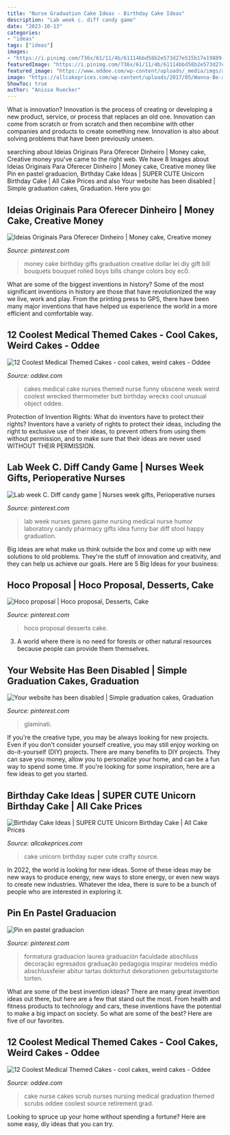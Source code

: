 ```yaml
---
title: "Nurse Graduation Cake Ideas - Birthday Cake Ideas"
description: "Lab week c. diff candy game"
date: "2023-10-13"
categories:
- "ideas"
tags: ["ideas"]
images:
- "https://i.pinimg.com/736x/61/11/4b/61114bbd58b2e573d27e515b17e19889--laboratory-humor-medical-laboratory.jpg"
featuredImage: "https://i.pinimg.com/736x/61/11/4b/61114bbd58b2e573d27e515b17e19889--laboratory-humor-medical-laboratory.jpg"
featured_image: "https://www.oddee.com/wp-content/uploads/_media/imgs/articles2/a97107_g074_10-bottom2.jpg"
image: "https://allcakeprices.com/wp-content/uploads/2017/05/Wanna-Be-a-Super-Mom-Order-This-SUPER-CUTE-Unicorn-Birthday-Cake-From-Craftsy.jpg"
ShowToc: true
author: "Anissa Ruecker"
---
```



What is innovation?
Innovation is the process of creating or developing a new product, service, or process that replaces an old one. Innovation can come from scratch or from scratch and then recombine with other companies and products to create something new. Innovation is also about solving problems that have been previously unseen.

	

		
searching about Ideias Originais Para Oferecer Dinheiro | Money cake, Creative money you've came to the right web. We have 8 Images about Ideias Originais Para Oferecer Dinheiro | Money cake, Creative money like Pin en pastel graduacion, Birthday Cake Ideas | SUPER CUTE Unicorn Birthday Cake | All Cake Prices and also Your website has been disabled | Simple graduation cakes, Graduation. Here you go:
		
    
## Ideias Originais Para Oferecer Dinheiro | Money Cake, Creative Money

<img loading=lazy src="https://i.pinimg.com/736x/aa/b6/79/aab679bb24614459c53471610de832d1--money-cake-th-birthday.jpg" onerror="this.onerror=null;this.src='https://tse2.mm.bing.net/th?id=OIP.28qIgJnmloygDZHByJtRIAHaJ6&amp;pid=15.1';" alt="Ideias Originais Para Oferecer Dinheiro | Money cake, Creative money">

_Source: pinterest.com_

>money cake birthday gifts graduation creative dollar lei diy gift bill bouquets bouquet rolled boys bills change colors boy ec0. 

	

What are some of the biggest inventions in history?
Some of the most significant inventions in history are those that have revolutionized the way we live, work and play. From the printing press to GPS, there have been many major inventions that have helped us experience the world in a more efficient and comfortable way.

    
## 12 Coolest Medical Themed Cakes - Cool Cakes, Weird Cakes - Oddee

<img loading=lazy src="https://www.oddee.com/wp-content/uploads/_media/imgs/articles2/a97107_g074_10-bottom2.jpg" onerror="this.onerror=null;this.src='https://tse4.mm.bing.net/th?id=OIP.oqZvw2gA6zoIkxhyoNNqjAHaJN&amp;pid=15.1';" alt="12 Coolest Medical Themed Cakes - cool cakes, weird cakes - Oddee">

_Source: oddee.com_

>cakes medical cake nurses themed nurse funny obscene week weird coolest wrecked thermometer butt birthday wrecks cool unusual object oddee. 

	

Protection of Invention Rights: What do inventors have to protect their rights?
Inventors have a variety of rights to protect their ideas, including the right to exclusive use of their ideas, to prevent others from using them without permission, and to make sure that their ideas are never used WITHOUT THEIR PERMISSION.

    
## Lab Week C. Diff Candy Game | Nurses Week Gifts, Perioperative Nurses

<img loading=lazy src="https://i.pinimg.com/736x/61/11/4b/61114bbd58b2e573d27e515b17e19889--laboratory-humor-medical-laboratory.jpg" onerror="this.onerror=null;this.src='https://tse1.mm.bing.net/th?id=OIP.ME5j3tx-alRHMAkxpPAvugHaKG&amp;pid=15.1';" alt="Lab week C. Diff candy game | Nurses week gifts, Perioperative nurses">

_Source: pinterest.com_

>lab week nurses games game nursing medical nurse humor laboratory candy pharmacy gifts idea funny bar diff stool happy graduation. 

	

Big ideas are what make us think outside the box and come up with new solutions to old problems. They're the stuff of innovation and creativity, and they can help us achieve our goals. Here are 5 Big Ideas for your business: 

    
## Hoco Proposal | Hoco Proposal, Desserts, Cake

<img loading=lazy src="https://i.pinimg.com/736x/a2/f1/b5/a2f1b54602f596c1cf8374de8bd9a437.jpg" onerror="this.onerror=null;this.src='https://tse4.mm.bing.net/th?id=OIP.-2uNMlylm6SSkCoiPT5T7QHaJ4&amp;pid=15.1';" alt="Hoco proposal | Hoco proposal, Desserts, Cake">

_Source: pinterest.com_

>hoco proposal desserts cake. 

	

3. A world where there is no need for forests or other natural resources because people can provide them themselves. 

    
## Your Website Has Been Disabled | Simple Graduation Cakes, Graduation

<img loading=lazy src="https://i.pinimg.com/736x/5a/d5/4b/5ad54b1cc2abfef5985b5557b057e4d1.jpg" onerror="this.onerror=null;this.src='https://tse3.mm.bing.net/th?id=OIP.pjyyttwcySaCcoTwu7g1CAHaLG&amp;pid=15.1';" alt="Your website has been disabled | Simple graduation cakes, Graduation">

_Source: pinterest.com_

>glaminati. 

	

If you're the creative type, you may be always looking for new projects. Even if you don't consider yourself creative, you may still enjoy working on do-it-yourself (DIY) projects. There are many benefits to DIY projects. They can save you money, allow you to personalize your home, and can be a fun way to spend some time. If you're looking for some inspiration, here are a few ideas to get you started.

    
## Birthday Cake Ideas | SUPER CUTE Unicorn Birthday Cake | All Cake Prices

<img loading=lazy src="https://allcakeprices.com/wp-content/uploads/2017/05/Wanna-Be-a-Super-Mom-Order-This-SUPER-CUTE-Unicorn-Birthday-Cake-From-Craftsy.jpg" onerror="this.onerror=null;this.src='https://tse4.mm.bing.net/th?id=OIP.ImcPmbK-ND7FNlAS32gp8wHaIb&amp;pid=15.1';" alt="Birthday Cake Ideas | SUPER CUTE Unicorn Birthday Cake | All Cake Prices">

_Source: allcakeprices.com_

>cake unicorn birthday super cute crafty source. 

	

In 2022, the world is looking for new ideas. Some of these ideas may be new ways to produce energy, new ways to store energy, or even new ways to create new industries. Whatever the idea, there is sure to be a bunch of people who are interested in exploring it.

    
## Pin En Pastel Graduacion

<img loading=lazy src="https://i.pinimg.com/736x/70/5a/89/705a8997e66cc8fd4fa6ebbeae6265fb--graduation-pastel.jpg" onerror="this.onerror=null;this.src='https://tse2.mm.bing.net/th?id=OIP.GUeUzuFos6gmtiItUpil7wHaJ6&amp;pid=15.1';" alt="Pin en pastel graduacion">

_Source: pinterest.com_

>formatura graduacion laurea graduación faculdade abschluss decoração egresados graduação pedagogia inspirar modelos médio abschlussfeier abitur tartas doktorhut dekorationen geburtstagstorte torten. 

	

What are some of the best invention ideas?
There are many great invention ideas out there, but here are a few that stand out the most. From health and fitness products to technology and cars, these inventions have the potential to make a big impact on society. So what are some of the best? Here are five of our favorites.

    
## 12 Coolest Medical Themed Cakes - Cool Cakes, Weird Cakes - Oddee

<img loading=lazy src="https://www.oddee.com/wp-content/uploads/_media/imgs/articles2/a97107_g074_3-scrub.jpg" onerror="this.onerror=null;this.src='https://tse2.mm.bing.net/th?id=OIP.uxlVXVhZkdU_KoeNvmwmmgHaJ4&amp;pid=15.1';" alt="12 Coolest Medical Themed Cakes - cool cakes, weird cakes - Oddee">

_Source: oddee.com_

>cake nurse cakes scrub nurses nursing medical graduation themed scrubs oddee coolest source retirement grad. 

	

Looking to spruce up your home without spending a fortune? Here are some easy, diy ideas that you can try. 

